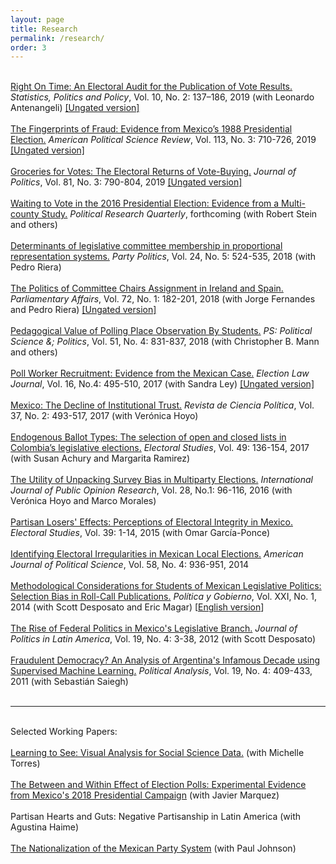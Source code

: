 ```yaml
---
layout: page
title: Research
permalink: /research/
order: 3
---
```

<br>
<a href="https://doi.org/10.1515/spp-2019-0001">Right On Time: An Electoral Audit for the Publication of Vote Results.</a> <i>Statistics, Politics and Policy</i>,
Vol. 10, No. 2: 137–186, 2019 (with Leonardo Antenangeli) <a
href="/Papers/TimeAudits_RevJuly2019.pdf">[Ungated
version]</a><br>
<br>
<a href="https://doi.org/10.1017/S0003055419000285">The Fingerprints of Fraud: Evidence from Mexico’s 1988 Presidential
Election.</a> <i>American Political Science Review</i>,
Vol. 113, No. 3: 710-726, 2019 <a
href="/Papers/APSR-1988.pdf">[Ungated
version]</a><br>
<br>
<a href="https://doi.org/10.1086/702945">Groceries
for Votes: The Electoral Returns of Vote-Buying.</a> <i>Journal of Politics</i>,
Vol. 81, No. 3: 790-804, 2019 <a
href="/Papers/JoP - VoteBuying.pdf">[Ungated
version]</a><br>
<br>
<a href="https://doi.org/10.1177/1065912919832374">Waiting to Vote in the 2016 Presidential Election: Evidence from a
Multi-county Study.</a> <i>Political Research Quarterly</i>, forthcoming (with Robert
Stein and others)<br>
<br>
<a href="/Papers/PP - Europe.pdf">Determinants
of legislative committee membership in proportional representation systems.</a>
<i>Party Politics</i>, Vol. 24, No. 5: 524-535, 2018 (with Pedro Riera)
<br>
<br>
<a
href="https://doi.org/10.1093/pa/gsy009">The
Politics of Committee Chairs Assignment in Ireland and Spain.</a> <i>Parliamentary
Affairs</i>, Vol. 72, No. 1: 182-201, 2018 (with Jorge Fernandes and Pedro Riera) <a
href="/Papers/PAff - Ireland&Spain.pdf">[Ungated
version]</a><br>
<br>
<a
href="https://doi.org/10.1017/S1049096518000550">Pedagogical
Value of Polling Place Observation By Students.</a> <i>PS: Political Science
&; Politics</i>, Vol. 51, No. 4: 831-837, 2018 (with Christopher B. Mann and
others) <br>
<br>
<a href="https://doi.org/10.1089/elj.2016.0385">Poll
Worker Recruitment: Evidence from the Mexican Case.</a> <i>Election Law Journal</i>,
Vol. 16, No.4: 495-510, 2017 (with Sandra Ley) <a
href="/Papers/JEL- PollWorkers.pdf">[Ungated
version]</a><br>
<br>
<a href="http://dx.doi.org/10.4067/s0718-090x2017000200493">Mexico: The
Decline of Institutional Trust.</a> <i>Revista de Ciencia Política</i>,
Vol. 37, No. 2: 493-517, 2017 (with Verónica Hoyo)<br>
<br>
<a href="/Papers/ES-Colombia.pdf">Endogenous
Ballot Types: The selection of open and closed lists in Colombia’s legislative
elections.</a> <i>Electoral Studies</i>, Vol. 49: 136-154, 2017 (with Susan Achury and Margarita Ramirez)<br>
<br>
<a href="/Papers/IJPOR-Pollsters.pdf">The Utility of
Unpacking Survey Bias in Multiparty Elections.</a> <i>International Journal of
Public Opinion Research</i>, Vol. 28, No.1: 96-116, 2016 (with Verónica Hoyo and Marco Morales) <br>
<br>
<a href="/Papers/ES-Losers.pdf">Partisan
Losers' Effects: Perceptions of Electoral Integrity in Mexico.</a> <i>Electoral
Studies</i>, Vol. 39: 1-14, 2015 (with Omar García-Ponce) <br>
<br>
<a href="/Papers/AJPS-Subnational.pdf">Identifying
Electoral Irregularities in Mexican Local Elections.</a> <i>American Journal of
Political Science</i>, Vol. 58, No. 4: 936-951, 2014 <br>
<br>
<a href="/Papers/PyG-Bias.pdf">Methodological
Considerations for Students of Mexican Legislative Politics: Selection Bias in Roll-Call
Publications.</a> <i>Política y Gobierno</i>, Vol. XXI, No. 1, 2014 (with Scott Desposato and Eric Magar) [<a
href="/Papers/PyGenglish.pdf">English
version</a>]<br>
<br>
<a href="/Papers/JPLA-FEDMEX.pdf">The Rise of
Federal Politics in Mexico's Legislative Branch.</a> <i>Journal of Politics in
Latin America</i>, Vol. 19, No. 4: 3-38, 2012 (with Scott Desposato)<br>
<br>
<a href="/Papers/PA-Argentina.pdf">Fraudulent
Democracy? An Analysis of Argentina's Infamous Decade using Supervised Machine
Learning.</a> <i>Political Analysis</i>, Vol. 19, No. 4: 409-433, 2011 (with
Sebastián Saiegh) <br>
<br>
<hr>
<br>
Selected Working Papers:
<br>
<br>	
<a href="/Papers/PA_MTFC_LearningToSee_Rev01.pdf">Learning to See: Visual Analysis for Social Science Data.</a>  (with Michelle Torres)<br>
<br>	
<a href="/Papers/PollsEffects_APSA.pdf">The Between and Within Effect of Election Polls: Experimental Evidence from Mexico's 2018 Presidential Campaign</a> (with Javier Marquez)<br>
<br>
Partisan Hearts and Guts: Negative Partisanship in Latin America (with Agustina Haime)<br>
<br>	
<a href="/Papers/MexPartySystemNationalization.pdf">The Nationalization of the Mexican Party System</a> (with Paul Johnson)
